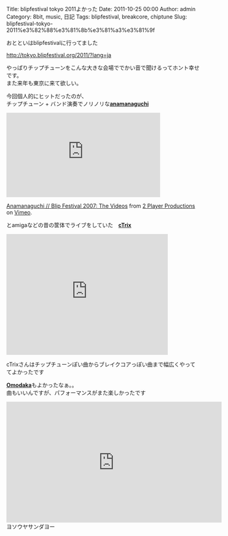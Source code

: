Title: blipfestival tokyo 2011よかった
Date: 2011-10-25 00:00
Author: admin
Category: 8bit, music, 日記
Tags: blipfestival, breakcore, chiptune
Slug: blipfestival-tokyo-2011%e3%82%88%e3%81%8b%e3%81%a3%e3%81%9f

おとといはblipfestivalに行ってました

[http://tokyo.blipfestival.org/2011/?lang=ja  
](http://tokyo.blipfestival.org/2011/?lang=ja)

やっぱりチップチューンをこんな大きな会場ででかい音で聞けるってホント幸せです。  
また来年も東京に来て欲しい。

今回個人的にヒットだったのが、  
チップチューン + バンド演奏でノリノリな[**anamanaguchi**  
](http://anamanaguchi.com/)  

<iframe src="http://player.vimeo.com/video/4218457?color=ff000d" width="400" height="220" frameborder="0" webkitallowfullscreen allowfullscreen></iframe>

[Anamanaguchi // Blip Festival 2007: The
Videos](http://vimeo.com/4218457) from [2 Player
Productions](http://vimeo.com/twoplayer) on [Vimeo](http://vimeo.com).

とamigaなどの昔の筐体でライブをしていた　[**cTrix**](http://chipmusic.syntaxparty.org/ctrix.html)  

<iframe src="http://www.youtube.com/embed/1shXj6h3cGI" frameborder="0" width="420" height="315"></iframe>

cTrixさんはチップチューンぽい曲からブレイクコアっぽい曲まで幅広くやっててよかったです

[**Omodaka**](http://fareastrecording.com/)もよかったなぁ。。  
曲もいいんですが、パフォーマンスがまた楽しかったです  

<iframe src="http://www.youtube.com/embed/0yTrwFPVfzA" frameborder="0" width="560" height="315"></iframe>  
ヨソウヤサンダヨー
